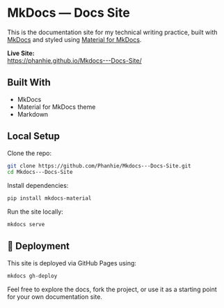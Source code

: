 # MkDocs — Docs Site

This is the documentation site for my technical writing practice, built with [MkDocs](https://www.mkdocs.org/) and styled using [Material for MkDocs](https://squidfunk.github.io/mkdocs-material/).

**Live Site:**  
https://phanhie.github.io/Mkdocs---Docs-Site/

## Built With

- MkDocs
- Material for MkDocs theme
- Markdown

## Local Setup

Clone the repo:

```bash
git clone https://github.com/Phanhie/Mkdocs---Docs-Site.git
cd Mkdocs---Docs-Site
````

Install dependencies:

```bash
pip install mkdocs-material
```

Run the site locally:

```bash
mkdocs serve
```

## 🚀 Deployment

This site is deployed via GitHub Pages using:

```bash
mkdocs gh-deploy
```

Feel free to explore the docs, fork the project, or use it as a starting point for your own documentation site.

